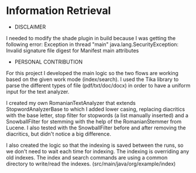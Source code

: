 # Information Retrieval

* DISCLAIMER

I needed to modify the shade plugin in build because I was getting the following error:
Exception in thread "main" java.lang.SecurityException: Invalid signature file digest for Manifest main attributes

* PERSONAL CONTRIBUTION

For this project I developed the main logic so the two flows are working
based on the given work mode (index/search). I used the Tika library to 
parse the different types of file (pdf/txt/doc/docx) in order to have a
uniform input for the text analyzer. 

I created my own RomanianTextAnalyzer
that extends StopwordAnalyzerBase to which I added lower casing, replacing 
diacritics with the base letter, stop filter for stopwords (a list manually inserted)
and a SnowballFilter for stemming with the help of the RomanianStemmer from Lucene.
I also tested with the SnowballFilter before and after removing the diacritics, but didn't
notice a big difference. 

I also created the logic so that the indexing is saved between the runs, so we don't need
to wait each time for indexing. The indexing is overriding any old indexes. The index and search
commands are using a common directory to write/read the indexes. (src/main/java/org/example/index)
